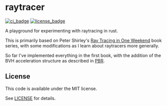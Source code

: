 # raytracer
[![ci_badge]][actions] [![license_badge]](LICENSE)

A playground for experimenting with raytracing in rust.

This is primarily based on Peter Shirley's [Ray Tracing in One Weekend](https://raytracing.github.io/books/RayTracingInOneWeekend.html) book series, with some modifications as I learn about raytracers more generally.

So far I've implemented everything in the first book, with the addition of the BVH acceleration structure as described in [PBR](http://www.pbr-book.org/3ed-2018/Primitives_and_Intersection_Acceleration/Bounding_Volume_Hierarchies.html).

## License

This code is available under the MIT license.

See [LICENSE](LICENSE) for details.

[ci_badge]: https://github.com/cwbriones/raytracer/workflows/ci/badge.svg?branch=master
[actions]: https://github.com/cwbriones/raytracer/actions?query=workflow%3Aci+branch%3Amaster
[license_badge]: https://img.shields.io/github/license/cwbriones/raytracer?color=blue
